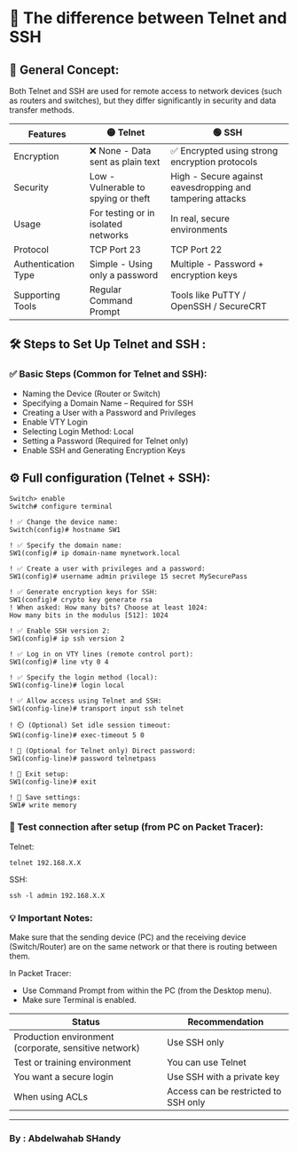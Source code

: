 # 🔐 The difference between Telnet and SSH 

## 📌 General Concept:
Both Telnet and SSH are used for remote access to network devices (such as routers and switches),
but they differ significantly in security and data transfer methods.

| Features | 🟡 Telnet | 🟢 SSH |
| ----------------- | ----------------------------------- | ------------------------------------- |
| Encryption | ❌ None - Data sent as plain text | ✅ Encrypted using strong encryption protocols |
| Security | Low - Vulnerable to spying or theft | High - Secure against eavesdropping and tampering attacks |
| Usage | For testing or in isolated networks | In real, secure environments |
| Protocol | TCP Port 23 | TCP Port 22 |
| Authentication Type | Simple - Using only a password | Multiple - Password + encryption keys |
| Supporting Tools | Regular Command Prompt | Tools like PuTTY / OpenSSH / SecureCRT |


## 🛠️ Steps to Set Up Telnet and SSH :

### ✅ Basic Steps (Common for Telnet and SSH):

- Naming the Device (Router or Switch)
- Specifying a Domain Name – Required for SSH
- Creating a User with a Password and Privileges
- Enable VTY Login
- Selecting Login Method: Local
- Setting a Password (Required for Telnet only)
- Enable SSH and Generating Encryption Keys

## ⚙️ Full configuration (Telnet + SSH):

```
Switch> enable
Switch# configure terminal

! ✅ Change the device name:
Switch(config)# hostname SW1

! ✅ Specify the domain name:
SW1(config)# ip domain-name mynetwork.local

! ✅ Create a user with privileges and a password:
SW1(config)# username admin privilege 15 secret MySecurePass

! ✅ Generate encryption keys for SSH:
SW1(config)# crypto key generate rsa
! When asked: How many bits? Choose at least 1024:
How many bits in the modulus [512]: 1024

! ✅ Enable SSH version 2:
SW1(config)# ip ssh version 2

! ✅ Log in on VTY lines (remote control port):
SW1(config)# line vty 0 4

! ✅ Specify the login method (local):
SW1(config-line)# login local

! ✅ Allow access using Telnet and SSH:
SW1(config-line)# transport input ssh telnet

! ⏲️ (Optional) Set idle session timeout:
SW1(config-line)# exec-timeout 5 0

! 🔑 (Optional for Telnet only) Direct password:
SW1(config-line)# password telnetpass

! 🚪 Exit setup:
SW1(config-line)# exit

! 💾 Save settings:
SW1# write memory
```

### 🧪 Test connection after setup (from PC on Packet Tracer):

Telnet:

```
telnet 192.168.X.X
```

SSH:

```
ssh -l admin 192.168.X.X
```

### 💡 Important Notes:
Make sure that the sending device (PC) and the receiving device (Switch/Router) are on the same network or that there is routing between them.

In Packet Tracer:

- Use Command Prompt from within the PC (from the Desktop menu).
- Make sure Terminal is enabled.

| Status | Recommendation |
| -------------------------------- | ------------------------------ |
| Production environment (corporate, sensitive network) | Use SSH only |
| Test or training environment | You can use Telnet |
| You want a secure login | Use SSH with a private key |
| When using ACLs | Access can be restricted to SSH only |

---

### **By : Abdelwahab SHandy**